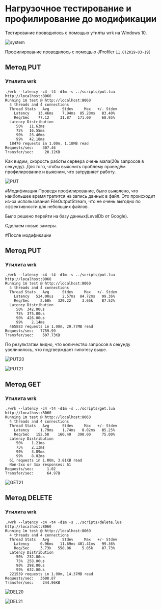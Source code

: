 # Нагрузочное тестирование и профилирование до модификации
Тестирование проводилось с помощью утилты wrk на Windows 10.

![system](https://github.com/Xerocry/2018-highload-kv/blob/master/pics/system.JPG)

Профилирование проводилось с помощью JProfiler ``11.0(2019-03-19)``

## Метод PUT
### Утилита wrk
```
./wrk --latency -c4 -t4 -d1m -s ../scripts/put.lua http://localhost:8060
Running 1m test @ http://localhost:8060
  4 threads and 4 connections
  Thread Stats   Avg      Stdev     Max   +/- Stdev
    Latency    13.46ms    7.94ms  85.20ms   83.40%
    Req/Sec    77.12     31.87   171.00     68.95%
  Latency Distribution
     50%   11.63ms
     75%   16.55ms
     90%   23.46ms
     99%   42.18ms
  18470 requests in 1.00m, 1.18MB read
Requests/sec:    307.46
Transfer/sec:     20.12KB
```

Как видим, скорость работы сервера очень мала(20к запросов в секунду). Для того, чтобы выяснить проблему проведём профилирование и выясним, что затрудняет работу.

![PUT](https://github.com/Xerocry/2018-highload-kv/blob/master/pics/put_before.jpg)

#Модификация
Проведя профилирование, было выявлено, что наибольшее время тратится на запись данных в файл. Это происходит из-за использования FileOutputStream, что не очень выгодно по эффективности для небольших файлов.

Было решено перейти на базу данных(LevelDb от Google).

Сделаем новые замеры. 

#После модификации
## Метод PUT
### Утилита wrk
```
./wrk --latency -c4 -t4 -d1m -s ../scripts/put.lua http://localhost:8060
Running 1m test @ http://localhost:8060
  4 threads and 4 connections
  Thread Stats   Avg      Stdev     Max   +/- Stdev
    Latency   524.00us    2.57ms  84.72ms   99.36%
    Req/Sec     2.60k   329.22     3.66k    87.52%
  Latency Distribution
     50%  342.00us
     75%  375.00us
     90%  426.00us
     99%    2.14ms
  465883 requests in 1.00m, 29.77MB read
Requests/sec:   7759.99
Transfer/sec:    507.73KB
```
По результатам видно, что количество запросов в секунду увеличилось, что подтверждает гипотезу выше.

![PUT20](https://github.com/Xerocry/2018-highload-kv/blob/master/pics/put_after.JPG)

![PUT21](https://github.com/Xerocry/2018-highload-kv/blob/master/pics/put_after_classes.JPG)


## Метод GET
### Утилита wrk
```
./wrk --latency -c4 -t4 -d1m -s ../scripts/get.lua http://localhost:8060
Running 1m test @ http://localhost:8060
  4 threads and 4 connections
  Thread Stats   Avg      Stdev     Max   +/- Stdev
    Latency     1.79ms    1.74ms   8.02ms   85.25%
    Req/Sec   152.50    160.49   390.00     75.00%
  Latency Distribution
     50%    1.21ms
     75%    2.13ms
     90%    3.89ms
     99%    8.02ms
  61 requests in 1.00m, 3.81KB read
  Non-2xx or 3xx responses: 61
Requests/sec:      1.02
Transfer/sec:      64.97B
```

![GET21](https://github.com/Xerocry/2018-highload-kv/blob/master/pics/get_after_classes.JPG)

## Метод DELETE
### Утилита wrk
```
./wrk --latency -c4 -t4 -d1m -s ../scripts/delete.lua http://localhost:8060
Running 1m test @ http://localhost:8060
  4 threads and 4 connections
  Thread Stats   Avg      Stdev     Max   +/- Stdev
    Latency     0.96ms   11.69ms 401.41ms   99.36%
    Req/Sec     3.73k   558.06     5.05k    87.73%
  Latency Distribution
     50%  232.00us
     75%  258.00us
     90%  298.00us
     99%  632.00us
  221539 requests in 1.00m, 14.37MB read
Requests/sec:   3688.87
Transfer/sec:    244.96KB
```

![DEL20](https://github.com/Xerocry/2018-highload-kv/blob/master/pics/delete_after.JPG)

![DEL21](https://github.com/Xerocry/2018-highload-kv/blob/master/pics/delete_after_classes.JPG)


